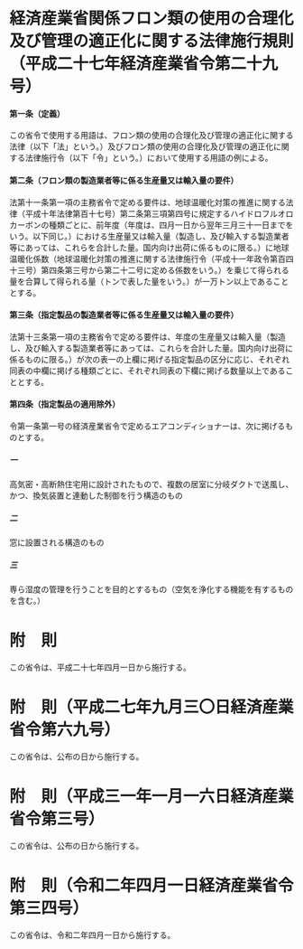 # 経済産業省関係フロン類の使用の合理化及び管理の適正化に関する法律施行規則（平成二十七年経済産業省令第二十九号）
#### 第一条（定義）
この省令で使用する用語は、フロン類の使用の合理化及び管理の適正化に関する法律（以下「法」という。）及びフロン類の使用の合理化及び管理の適正化に関する法律施行令（以下「令」という。）において使用する用語の例による。
#### 第二条（フロン類の製造業者等に係る生産量又は輸入量の要件）
法第十一条第一項の主務省令で定める要件は、地球温暖化対策の推進に関する法律（平成十年法律第百十七号）第二条第三項第四号に規定するハイドロフルオロカーボンの種類ごとに、前年度（年度は、四月一日から翌年三月三十一日までをいう。以下同じ。）における生産量又は輸入量（製造し、及び輸入する製造業者等にあっては、これらを合計した量。国内向け出荷に係るものに限る。）に地球温暖化係数（地球温暖化対策の推進に関する法律施行令（平成十一年政令第百四十三号）第四条第三号から第二十二号に定める係数をいう。）を乗じて得られる量を合算して得られる量（トンで表した量をいう。）が一万トン以上であることとする。
#### 第三条（指定製品の製造業者等に係る生産量又は輸入量の要件）
法第十三条第一項の主務省令で定める要件は、年度の生産量又は輸入量（製造し、及び輸入する製造業者等にあっては、これらを合計した量。国内向け出荷に係るものに限る。）が次の表一の上欄に掲げる指定製品の区分に応じ、それぞれ同表の中欄に掲げる種類ごとに、それぞれ同表の下欄に掲げる数量以上であることとする。
#### 第四条（指定製品の適用除外）
令第一条第一号の経済産業省令で定めるエアコンディショナーは、次に掲げるものとする。
##### 一
高気密・高断熱住宅用に設計されたもので、複数の居室に分岐ダクトで送風し、かつ、換気装置と連動した制御を行う構造のもの
##### 二
窓に設置される構造のもの
##### 三
専ら湿度の管理を行うことを目的とするもの（空気を浄化する機能を有するものを含む。）
# 附　則
この省令は、平成二十七年四月一日から施行する。
# 附　則（平成二七年九月三〇日経済産業省令第六九号）
この省令は、公布の日から施行する。
# 附　則（平成三一年一月一六日経済産業省令第三号）
この省令は、公布の日から施行する。
# 附　則（令和二年四月一日経済産業省令第三四号）
この省令は、令和二年四月一日から施行する。
